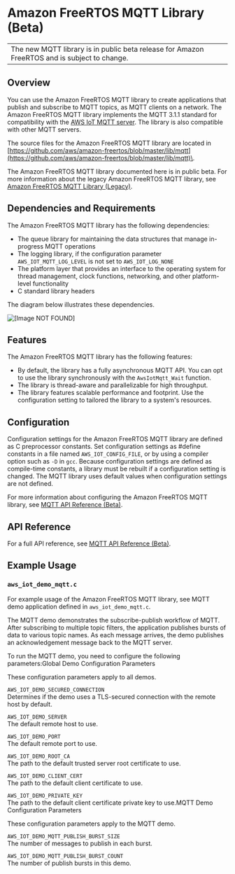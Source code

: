 # Amazon FreeRTOS MQTT Library \(Beta\)<a name="freertos-mqtt-2"></a>


|  | 
| --- |
| The new MQTT library is in public beta release for Amazon FreeRTOS and is subject to change\. | 

## Overview<a name="freertos-mqtt-2-overview"></a>

You can use the Amazon FreeRTOS MQTT library to create applications that publish and subscribe to MQTT topics, as MQTT clients on a network\. The Amazon FreeRTOS MQTT library implements the MQTT 3\.1\.1 standard for compatibility with the [AWS IoT MQTT server](https://docs.aws.amazon.com/iot/latest/developerguide/protocols.html#mqtt)\. The library is also compatible with other MQTT servers\.

The source files for the Amazon FreeRTOS MQTT library are located in [https://github.com/aws/amazon-freertos/blob/master/lib/mqtt](https://github.com/aws/amazon-freertos/blob/master/lib/mqtt)\.

The Amazon FreeRTOS MQTT library documented here is in public beta\. For more information about the legacy Amazon FreeRTOS MQTT library, see [Amazon FreeRTOS MQTT Library \(Legacy\)](freertos-lib-cloud-mqtt.md)\.

## Dependencies and Requirements<a name="freertos-mqtt-2-dependencies"></a>

The Amazon FreeRTOS MQTT library has the following dependencies:
+ The queue library for maintaining the data structures that manage in\-progress MQTT operations
+ The logging library, if the configuration parameter `AWS_IOT_MQTT_LOG_LEVEL` is not set to `AWS_IOT_LOG_NONE`
+ The platform layer that provides an interface to the operating system for thread management, clock functions, networking, and other platform\-level functionality
+ C standard library headers

The diagram below illustrates these dependencies\.

![\[Image NOT FOUND\]](http://docs.aws.amazon.com/freertos/latest/userguide/images/MQTT2dependencies.png)

## Features<a name="freertos-mqtt-2-features"></a>

The Amazon FreeRTOS MQTT library has the following features:
+ By default, the library has a fully asynchronous MQTT API\. You can opt to use the library synchronously with the `AwsIotMqtt_Wait` function\.
+ The library is thread\-aware and parallelizable for high throughput\.
+ The library features scalable performance and footprint\. Use the configuration setting to tailored the library to a system's resources\.

## Configuration<a name="freertos-mqtt-2-config"></a>

Configuration settings for the Amazon FreeRTOS MQTT library are defined as C preprocessor constants\. Set configuration settings as \#define constants in a file named `AWS_IOT_CONFIG_FILE`, or by using a compiler option such as `-D` in `gcc`\. Because configuration settings are defined as compile\-time constants, a library must be rebuilt if a configuration setting is changed\. The MQTT library uses default values when configuration settings are not defined\.

For more information about configuring the Amazon FreeRTOS MQTT library, see [MQTT API Reference \(Beta\)](https://docs.aws.amazon.com/freertos/latest/lib-ref/html3/mqtt/index.html)\.

## API Reference<a name="freertos-mqtt-2-api"></a>

For a full API reference, see [MQTT API Reference \(Beta\)](https://docs.aws.amazon.com/freertos/latest/lib-ref/html3/mqtt/index.html)\.

## Example Usage<a name="freertos-mqtt-2-example"></a>

### `aws_iot_demo_mqtt.c`<a name="mqtt-2-demo-file"></a>

For example usage of the Amazon FreeRTOS MQTT library, see MQTT demo application defined in `aws_iot_demo_mqtt.c`\.

The MQTT demo demonstrates the subscribe\-publish workflow of MQTT\. After subscribing to multiple topic filters, the application publishes bursts of data to various topic names\. As each message arrives, the demo publishes an acknowledgement message back to the MQTT server\.

To run the MQTT demo, you need to configure the following parameters:Global Demo Configuration Parameters

These configuration parameters apply to all demos\.

`AWS_IOT_DEMO_SECURED_CONNECTION`  
Determines if the demo uses a TLS\-secured connection with the remote host by default\.

`AWS_IOT_DEMO_SERVER`  
The default remote host to use\.

`AWS_IOT_DEMO_PORT`  
The default remote port to use\.

`AWS_IOT_DEMO_ROOT_CA`  
The path to the default trusted server root certificate to use\.

`AWS_IOT_DEMO_CLIENT_CERT`  
The path to the default client certificate to use\.

`AWS_IOT_DEMO_PRIVATE_KEY`  
The path to the default client certificate private key to use\.MQTT Demo Configuration Parameters

These configuration parameters apply to the MQTT demo\.

`AWS_IOT_DEMO_MQTT_PUBLISH_BURST_SIZE`  
The number of messages to publish in each burst\.

`AWS_IOT_DEMO_MQTT_PUBLISH_BURST_COUNT`  
The number of publish bursts in this demo\.